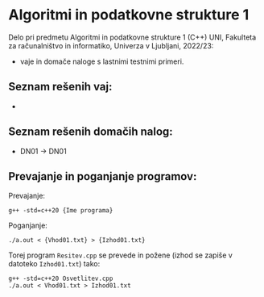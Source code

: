 # Algoritmi in podatkovne strukture 1

Delo pri predmetu Algoritmi in podatkovne strukture 1 (C++) UNI, Fakulteta za računalništvo in informatiko, Univerza v Ljubljani, 2022/23:

- vaje in domače naloge s lastnimi testnimi primeri.

Seznam rešenih vaj:
----------
- 

Seznam rešenih domačih nalog:
----------
- DN01 -> DN01

Prevajanje in poganjanje programov:
----------
Prevajanje:
```shell
g++ -std=c++20 {Ime programa}
```
Poganjanje:
```shell
./a.out < {Vhod01.txt} > {Izhod01.txt}
```
Torej program `Resitev.cpp` se prevede in požene (izhod se zapiše v datoteko `Izhod01.txt`) tako:
```shell
g++ -std=c++20 Osvetlitev.cpp
./a.out < Vhod01.txt > Izhod01.txt
```
